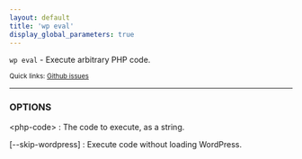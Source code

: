 ```yaml
---
layout: default
title: 'wp eval'
display_global_parameters: true
---
```


`wp eval` - Execute arbitrary PHP code.

<small>Quick links: <a href="https://github.com/wp-cli/wp-cli/issues?q=is%3Aopen+label%3Acommand%3Aeval+sort%3Aupdated-desc">Github issues</a></small>

<hr />

### OPTIONS

&lt;php-code&gt;
: The code to execute, as a string.

[\--skip-wordpress]
: Execute code without loading WordPress.



